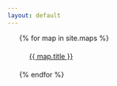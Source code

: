 ```yaml
---
layout: default
---
```

<div class="home">
  <ul class="post-list">
    {% for map in site.maps %}
      <div class="content" style="margin: 20px;">
        <a href="{{ map.url }}">{{ map.title }}</a>
      </div>
    {% endfor %}
  </ul>
</div>
